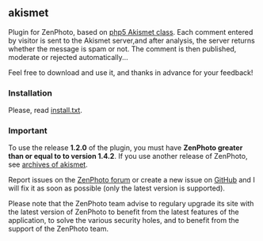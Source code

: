 ﻿## akismet

Plugin for ZenPhoto, based on [php5 Akismet class](https://github.com/achingbrain/php5-akismet).
Each comment entered by visitor is sent to the Akismet server,and after analysis, the server returns whether the message is spam or not.
The comment is then published, moderate or rejected automatically...

Feel free to download and use it, and thanks in advance for your feedback!

### Installation
Please, read [install.txt](https://github.com/vincent3569/akismet/blob/master/install.txt).

### Important
To use the release **1.2.0** of the plugin, you must have **ZenPhoto greater than or equal to to version 1.4.2**.
If you use another release of ZenPhoto, see [archives of akismet](https://github.com/vincent3569/akismet/releases).

Report issues on the [ZenPhoto forum](http://www.zenphoto.org/support/) or create a new issue on [GitHub](https://github.com/vincent3569/akismet/issues) and I will fix it as soon as possible (only the latest version is supported).

Please note that the ZenPhoto team advise to regulary upgrade its site with the latest version of ZenPhoto to benefit from the latest features of the application, to solve the various security holes, and to benefit from the support of the ZenPhoto team.